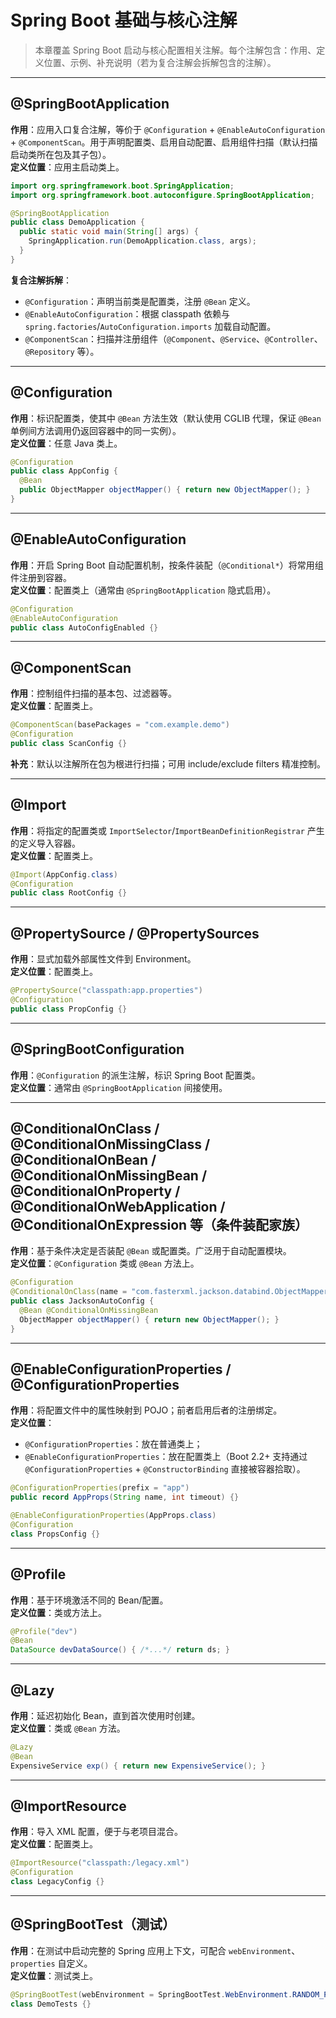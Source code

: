 
# Spring Boot 基础与核心注解

> 本章覆盖 Spring Boot 启动与核心配置相关注解。每个注解包含：作用、定义位置、示例、补充说明（若为复合注解会拆解包含的注解）。

---

## @SpringBootApplication

**作用**：应用入口复合注解，等价于 `@Configuration` + `@EnableAutoConfiguration` + `@ComponentScan`。用于声明配置类、启用自动配置、启用组件扫描（默认扫描启动类所在包及其子包）。  
**定义位置**：应用主启动类上。

```java
import org.springframework.boot.SpringApplication;
import org.springframework.boot.autoconfigure.SpringBootApplication;

@SpringBootApplication
public class DemoApplication {
  public static void main(String[] args) {
    SpringApplication.run(DemoApplication.class, args);
  }
}
```

**复合注解拆解**：

- `@Configuration`：声明当前类是配置类，注册 `@Bean` 定义。
- `@EnableAutoConfiguration`：根据 classpath 依赖与 `spring.factories`/`AutoConfiguration.imports` 加载自动配置。
- `@ComponentScan`：扫描并注册组件（`@Component`、`@Service`、`@Controller`、`@Repository` 等）。

---

## @Configuration

**作用**：标识配置类，使其中 `@Bean` 方法生效（默认使用 CGLIB 代理，保证 `@Bean` 单例间方法调用仍返回容器中的同一实例）。  
**定义位置**：任意 Java 类上。

```java
@Configuration
public class AppConfig {
  @Bean
  public ObjectMapper objectMapper() { return new ObjectMapper(); }
}
```

---

## @EnableAutoConfiguration

**作用**：开启 Spring Boot 自动配置机制，按条件装配（`@Conditional*`）将常用组件注册到容器。  
**定义位置**：配置类上（通常由 `@SpringBootApplication` 隐式启用）。

```java
@Configuration
@EnableAutoConfiguration
public class AutoConfigEnabled {}
```

---

## @ComponentScan

**作用**：控制组件扫描的基本包、过滤器等。  
**定义位置**：配置类上。

```java
@ComponentScan(basePackages = "com.example.demo")
@Configuration
public class ScanConfig {}
```

**补充**：默认以注解所在包为根进行扫描；可用 include/exclude filters 精准控制。

---

## @Import

**作用**：将指定的配置类或 `ImportSelector`/`ImportBeanDefinitionRegistrar` 产生的定义导入容器。  
**定义位置**：配置类上。

```java
@Import(AppConfig.class)
@Configuration
public class RootConfig {}
```

---

## @PropertySource / @PropertySources

**作用**：显式加载外部属性文件到 Environment。  
**定义位置**：配置类上。

```java
@PropertySource("classpath:app.properties")
@Configuration
public class PropConfig {}
```

---

## @SpringBootConfiguration

**作用**：`@Configuration` 的派生注解，标识 Spring Boot 配置类。  
**定义位置**：通常由 `@SpringBootApplication` 间接使用。

---

## @ConditionalOnClass / @ConditionalOnMissingClass / @ConditionalOnBean / @ConditionalOnMissingBean / @ConditionalOnProperty / @ConditionalOnWebApplication / @ConditionalOnExpression 等（条件装配家族）

**作用**：基于条件决定是否装配 `@Bean` 或配置类。广泛用于自动配置模块。  
**定义位置**：`@Configuration` 类或 `@Bean` 方法上。

```java
@Configuration
@ConditionalOnClass(name = "com.fasterxml.jackson.databind.ObjectMapper")
public class JacksonAutoConfig {
  @Bean @ConditionalOnMissingBean
  ObjectMapper objectMapper() { return new ObjectMapper(); }
}
```

---

## @EnableConfigurationProperties / @ConfigurationProperties

**作用**：将配置文件中的属性映射到 POJO；前者启用后者的注册绑定。  
**定义位置**：

- `@ConfigurationProperties`：放在普通类上；
- `@EnableConfigurationProperties`：放在配置类上（Boot 2.2+ 支持通过 `@ConfigurationProperties` + `@ConstructorBinding` 直接被容器拾取）。

```java
@ConfigurationProperties(prefix = "app")
public record AppProps(String name, int timeout) {}

@EnableConfigurationProperties(AppProps.class)
@Configuration
class PropsConfig {}
```

---

## @Profile

**作用**：基于环境激活不同的 Bean/配置。  
**定义位置**：类或方法上。

```java
@Profile("dev")
@Bean
DataSource devDataSource() { /*...*/ return ds; }
```

---

## @Lazy

**作用**：延迟初始化 Bean，直到首次使用时创建。  
**定义位置**：类或 `@Bean` 方法。

```java
@Lazy
@Bean
ExpensiveService exp() { return new ExpensiveService(); }
```

---

## @ImportResource

**作用**：导入 XML 配置，便于与老项目混合。  
**定义位置**：配置类上。

```java
@ImportResource("classpath:/legacy.xml")
@Configuration
class LegacyConfig {}
```

---

## @SpringBootTest（测试）

**作用**：在测试中启动完整的 Spring 应用上下文，可配合 `webEnvironment`、`properties` 自定义。  
**定义位置**：测试类上。

```java
@SpringBootTest(webEnvironment = SpringBootTest.WebEnvironment.RANDOM_PORT)
class DemoTests {}
```
